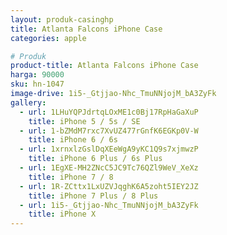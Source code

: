 ```yaml
---
layout: produk-casinghp
title: Atlanta Falcons iPhone Case
categories: apple

# Produk
product-title: Atlanta Falcons iPhone Case
harga: 90000
sku: hn-1047
image-drive: 1i5-_Gtjjao-Nhc_TmuNNjojM_bA3ZyFk
gallery:
  - url: 1LHuYQPJdrtqLOxME1c0Bj17RpHaGaXuP
    title: iPhone 5 / 5s / SE
  - url: 1-bZMdM7rxc7XvUZ477rGnfK6EGKp0V-W
    title: iPhone 6 / 6s
  - url: 1xrnxlzGslDqXEeWgA9yKC1Q9s7xjmwzP
    title: iPhone 6 Plus / 6s Plus
  - url: 1EgXE-MH2ZNcC5JC9Tc76QZl9WeV_XeXz
    title: iPhone 7 / 8
  - url: 1R-ZCttx1LxUZVJqghK6A5zoht5IEY2JZ
    title: iPhone 7 Plus / 8 Plus
  - url: 1i5-_Gtjjao-Nhc_TmuNNjojM_bA3ZyFk
    title: iPhone X
---
```

